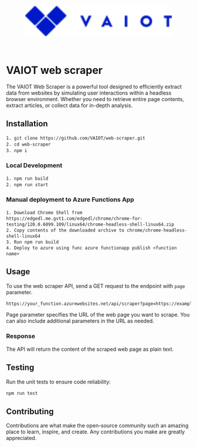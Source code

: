<div align="center">
    <img src="assets/vaiotLogo.svg" alt="VAIOT Logo" width="400"/>
</div>

</br>
</br>

# VAIOT web scraper

The VAIOT Web Scraper is a powerful tool designed to efficiently extract data from websites by simulating user interactions within a headless browser environment. Whether you need to retrieve entire page contents, extract articles, or collect data for in-depth analysis.

## Installation
```bash
1. git clone https://github.com/VAIOT/web-scraper.git
2. cd web-scraper
3. npm i
```

### Local Development
```bash
1. npm run build
2. npm run start
```

### Manual deployment to Azure Functions App
```
1. Download Chrome Shell from https://edgedl.me.gvt1.com/edgedl/chrome/chrome-for-testing/120.0.6099.109/linux64/chrome-headless-shell-linux64.zip
2. Copy contents of the downloaded archive to chrome/chrome-headless-shell-linux64
3. Run npm run build
4. Deploy to azure using func azure functionapp publish <function name>
```

## Usage
To use the web scraper API, send a GET request to the endpoint with ```page``` parameter.
```bash
https://your_function.azurewebsites.net/api/scraper?page=https://example.com
```

Page parameter specifies the URL of the web page you want to scrape. You can also include additional parameters in the URL as needed.

### Response
The API will return the content of the scraped web page as plain text.

## Testing

Run the unit tests to ensure code reliability:

```bash
npm run test
```

## Contributing

Contributions are what make the open-source community such an amazing place to learn, inspire, and create. Any contributions you make are greatly appreciated.

